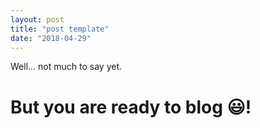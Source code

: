 ```yaml
---
layout: post
title: "post template"
date: "2018-04-29"
---
```


Well... not much to say yet.


# But you are ready to blog :smiley:!
